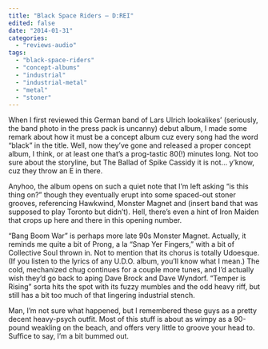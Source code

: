 ```yaml
---
title: "Black Space Riders – D:REI"
edited: false
date: "2014-01-31"
categories:
  - "reviews-audio"
tags:
  - "black-space-riders"
  - "concept-albums"
  - "industrial"
  - "industrial-metal"
  - "metal"
  - "stoner"
---
```


When I first reviewed this German band of Lars Ulrich lookalikes’ (seriously, the band photo in the press pack is uncanny) debut album, I made some remark about how it must be a concept album cuz every song had the word “black” in the title. Well, now they’ve gone and released a proper concept album, I think, or at least one that’s a prog-tastic 80(!) minutes long. Not too sure about the storyline, but The Ballad of Spike Cassidy it is not… y’know, cuz they throw an E in there.

Anyhoo, the album opens on such a quiet note that I’m left asking “is this thing on?” though they eventually erupt into some spaced-out stoner grooves, referencing Hawkwind, Monster Magnet and (insert band that was supposed to play Toronto but didn’t). Hell, there’s even a hint of Iron Maiden that crops up here and there in this opening number.

“Bang Boom War” is perhaps more late 90s Monster Magnet. Actually, it reminds me quite a bit of Prong, a la “Snap Yer Fingers,” with a bit of Collective Soul thrown in. Not to mention that its chorus is totally Udoesque. (If you listen to the lyrics of any U.D.O. album, you’ll know what I mean.) The cold, mechanized chug continues for a couple more tunes, and I’d actually wish they’d go back to aping Dave Brock and Dave Wyndorf. “Temper is Rising” sorta hits the spot with its fuzzy mumbles and the odd heavy riff, but still has a bit too much of that lingering industrial stench.

Man, I’m not sure what happened, but I remembered these guys as a pretty decent heavy-psych outfit. Most of this stuff is about as wimpy as a 90-pound weakling on the beach, and offers very little to groove your head to. Suffice to say, I’m a bit bummed out.

